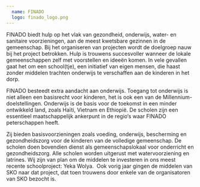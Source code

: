 ```yaml
---
  name: FINADO
  logo: finado_logo.png
---
```

FINADO biedt hulp op het vlak van gezondheid, onderwijs, water- en sanitaire voorzieningen, aan de meest kwetsbare gezinnen in de gemeenschap. Bij het organiseren van projecten wordt de doelgroep nauw bij het project betrokken. Hulp is trouwens succesvoller wanneer de lokale gemeenschappen zelf met voorstellen en ideeën komen. In vele gevallen gaat het om een school(tje), een initiatief van eigen mensen, die haast zonder middelen trachten onderwijs te verschaffen aan de kinderen in het dorp.

FINADO besteedt extra aandacht aan onderwijs. Toegang tot onderwijs is niet alleen een basisrecht voor kinderen, het is ook een van de Millennium-doelstellingen. Onderwijs is de basis voor de toekomst in een minder ontwikkeld land, zoals Haïti, Vietnam en Ethiopië. De scholen zijn een essentieel maatschappelijk ankerpunt in de regio‘s waar FINADO peterschappen heeft.

Zij bieden basisvoorzieningen zoals voeding, onderwijs, bescherming en gezondheidszorg voor de kinderen van de volledige gemeenschap. De scholen doen bovendien dienst als gemeenschapslokaal voor onderricht en gezondheidszorg. Alle scholen worden uitgerust met watervoorziening en latrines. Wij zijn van plan om de middelen te investeren in ons meest recente schoolproject: Yeka Wolya.  Ook vorig jaar gingen de middelen van SKO naar dat project, dat toen trouwens door enkele van de organisatoren van SKO bezocht is.

